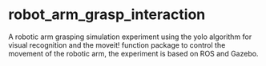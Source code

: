 # robot_arm_grasp_interaction
A robotic arm grasping simulation experiment using the yolo algorithm for visual recognition and the moveit! function package to control the movement of the robotic arm, the experiment is based on ROS and Gazebo.
